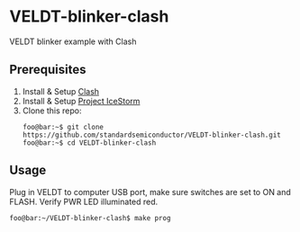 # VELDT-blinker-clash
VELDT blinker example with Clash

## Prerequisites
1. Install & Setup [Clash](https://github.com/standardsemiconductor/VELDT-info#clash)
2. Install & Setup [Project IceStorm](https://github.com/standardsemiconductor/VELDT-info#project-icestorm)
3. Clone this repo:
   ```console
   foo@bar:~$ git clone https://github.com/standardsemiconductor/VELDT-blinker-clash.git
   foo@bar:~$ cd VELDT-blinker-clash
   ```
## Usage
Plug in VELDT to computer USB port, make sure switches are set to ON and FLASH. Verify PWR LED illuminated red.
```console
foo@bar:~/VELDT-blinker-clash$ make prog
```
